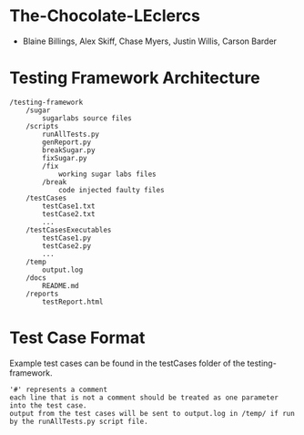 # The-Chocolate-LEclercs
- Blaine Billings, Alex Skiff, Chase Myers, Justin Willis, Carson Barder

# Testing Framework Architecture
```
/testing-framework
	/sugar
		sugarlabs source files
	/scripts
		runAllTests.py
		genReport.py
		breakSugar.py
		fixSugar.py
		/fix
			working sugar labs files
		/break
			code injected faulty files
	/testCases
		testCase1.txt
		testCase2.txt
		...
	/testCasesExecutables
		testCase1.py
		testCase2.py
		...
	/temp
		output.log
	/docs
		README.md
	/reports
		testReport.html
```

# Test Case Format
Example test cases can be found in the testCases folder of the testing-framework.
```
'#' represents a comment
each line that is not a comment should be treated as one parameter into the test case.
output from the test cases will be sent to output.log in /temp/ if run by the runAllTests.py script file.
```
